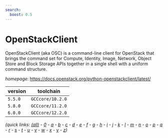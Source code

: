 ```yaml
---
search:
  boost: 0.5
---
```

# OpenStackClient

OpenStackClient (aka OSC) is a command-line client for OpenStack that brings the command set for Compute, Identity, Image, Network, Object Store and Block Storage APIs together in a single shell with a uniform command structure.

*homepage*: <https://docs.openstack.org/python-openstackclient/latest/>

version | toolchain
--------|----------
``5.5.0`` | ``GCCcore/10.2.0``
``5.8.0`` | ``GCCcore/11.2.0``
``6.0.0`` | ``GCCcore/12.2.0``


*(quick links: [(all)](../index.md) - [0](../0/index.md) - [a](../a/index.md) - [b](../b/index.md) - [c](../c/index.md) - [d](../d/index.md) - [e](../e/index.md) - [f](../f/index.md) - [g](../g/index.md) - [h](../h/index.md) - [i](../i/index.md) - [j](../j/index.md) - [k](../k/index.md) - [l](../l/index.md) - [m](../m/index.md) - [n](../n/index.md) - [o](../o/index.md) - [p](../p/index.md) - [q](../q/index.md) - [r](../r/index.md) - [s](../s/index.md) - [t](../t/index.md) - [u](../u/index.md) - [v](../v/index.md) - [w](../w/index.md) - [x](../x/index.md) - [y](../y/index.md) - [z](../z/index.md))*

